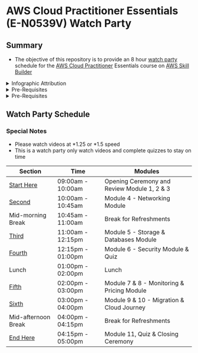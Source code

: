 # AWS Cloud Practitioner Essentials (E-N0539V) Watch Party

## Summary
* The objective of this repository is to provide an 8 hour [watch party](https://en.wiktionary.org/wiki/watch_party) schedule for the [AWS Cloud Practitioner](https://aws.amazon.com/certification/certified-cloud-practitioner/) Essentials course on [AWS Skill Builder](https://explore.skillbuilder.aws/)

<details class="faq box"><summary>Infographic Attribution</summary>
<p>

* All diagrams in this repository were kindly sourced from Jerry Hargrove's website - [Cloud Diagrams & Notes](https://www.awsgeek.com/)
* No changes were made to the diagrams

</p>
</details>

<details class="faq box"><summary>Pre-Requisites</summary>
<p>

* The AWS Cloud Practitioner Essentials Course is available on [AWS Skill Builder](https://explore.skillbuilder.aws/) 
* Login to AWS Skill Builder and search for `E-N0539V`
    * `E-N0539V` is the ID for the English Language version of AWS Cloud Practitioner Essentials course
* Please complete Module 1, 2 and 3 as self study

</p>
</details>

<details class="faq box"><summary>Pre-Requisites</summary>
<p>

## Overview
* A Cloud Champion will start each section on the hour and give an oveview of the learning objectives
* Once the Cloud Champion is complete, participants should put on headphones and complete all the video's in that module
* If a participant has any questions they may ask for support (Details to Be Provided in Session)
* After completing the video's, each section has a break
    * Exception is Module 6 which has a Quiz before Lunch
* Participants are on break until the start of the next section
* Participants should return on the hour, each hour to start the next module
    * Exceptions are Module 6 & Module 11

</p>
</details>

## Watch Party Schedule

### Special Notes
* Please watch videos at *1.25 or *1.5 speed
* This is a watch party only watch videos and complete quizzes to stay on time

| Section | Time | Modules |
| --- | --- | --- |
| [Start Here](https://github.com/jamesbuckett/aws-cloud-practitioner-essentials/blob/main/01-first-time-block.md) | 09:00am - 10:00am | Opening Ceremony and Review Module 1, 2 & 3 |
| [Second](https://github.com/jamesbuckett/aws-cloud-practitioner-essentials/blob/main/02-second-time-block.md) | 10:00am - 10:45am | Module 4 - Networking Module |
| Mid-morning Break | 10:45am - 11:00am | Break for Refreshments |
| [Third](https://github.com/jamesbuckett/aws-cloud-practitioner-essentials/blob/main/03-third-time-block.md) | 11:00am - 12:15pm | Module 5 - Storage & Databases Module |
| [Fourth](https://github.com/jamesbuckett/aws-cloud-practitioner-essentials/blob/main/04-fourth-time-block.md) | 12:15pm - 01:00pm | Module 6 - Security Module & Quiz |
| Lunch | 01:00pm - 02:00pm | Lunch |
| [Fifth](https://github.com/jamesbuckett/aws-cloud-practitioner-essentials/blob/main/05-fifth-time-block.md) | 02:00pm - 03:00pm | Module 7 & 8 - Monitoring & Pricing Module |
| [Sixth](https://github.com/jamesbuckett/aws-cloud-practitioner-essentials/blob/main/06-sixth-time-block.md) | 03:00pm - 04:00pm | Module 9 & 10 - Migration & Cloud Journey |
| Mid-afternoon Break | 04:00pm - 04:15pm | Break for Refreshments |
| [End Here](https://github.com/jamesbuckett/aws-cloud-practitioner-essentials/blob/main/07-seventh-time-block.md) | 04:15pm - 05:00pm | Module 11, Quiz  & Closing Ceremony |


